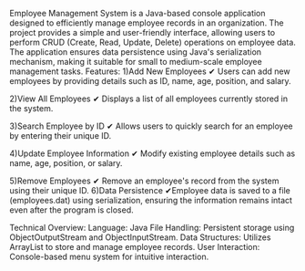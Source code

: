 Employee Management System is a Java-based console application designed to efficiently manage employee records in an organization. The project provides a simple and user-friendly interface, allowing users to perform CRUD (Create, Read, Update, Delete) operations on employee data. The application ensures data persistence using Java's serialization mechanism, making it suitable for small to medium-scale employee management tasks.
Features:
1)Add New Employees
✔ Users can add new employees by providing details such as ID, name, age, position, and salary.


2)View All Employees
✔ Displays a list of all employees currently stored in the system.

3)Search Employee by ID
✔ Allows users to quickly search for an employee by entering their unique ID.


4)Update Employee Information
✔ Modify existing employee details such as name, age, position, or salary.

5)Remove Employees
✔ Remove an employee's record from the system using their unique ID.
6)Data Persistence
✔Employee data is saved to a file (employees.dat) using serialization, ensuring the information remains intact even after the program is closed.


Technical Overview:
Language: Java
File Handling: Persistent storage using ObjectOutputStream and ObjectInputStream.
Data Structures: Utilizes ArrayList to store and manage employee records.
User Interaction: Console-based menu system for intuitive interaction.


